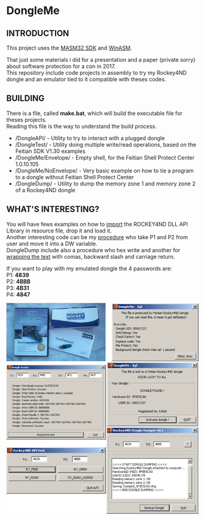 # DongleMe

## INTRODUCTION

This project uses the [MASM32 SDK](https://www.masm32.com/) and [WinASM](https://code.google.com/archive/p/winasm-studio/).  
  
That just some materials i did for a presentation and a paper (private sorry) about software protection for a con in 2017.  
This repository include code projects in assembly to try my Rockey4ND dongle and an emulator tied to it compatible with theses codes.

## BUILDING

There is a file, called **make.bat**, which will build the executable file for theses projects.  
Reading this file is the way to understand the build process.

- /DongleAPI/  - Utility to try to interact with a plugged dongle
- /DongleTest/ - Utility doing multiple write/read operations, based on the Feitian SDK V1.30 examples
- /DongleMe/Envelope/ - Empty shell, for the Feitian Shell Protect Center 1.0.10.105
- /DongleMe/NoEnvelope/ - Very basic example on how to tie a program to a dongle without Feitian Shell Protect Center
- /DongleDump/ - Utility to dump the memory zone 1 and memory zone 2 of a Rockey4ND dongle

## WHAT'S INTERESTING?

You will have fews examples on how to [import](/DongleMe/NoEnvelope/dongleme.asm#L125) the ROCKEY4ND DLL API Library in resource file, drop it and load it.  
Another interesting code can be my [procedure](/DongleAPI/dongleapi.asm#L75) who take P1 and P2 from user and move it into a DW variable.  
DongleDump include also a procedure who hex write and another for [wrapping the text](/DongleDump/dongleDump.asm#L308) with comas, backward slash and carriage return.

If you want to play with my emulated dongle the 4 passwords are:  
P1: **4839**  
P2: **4BBB**  
P3: **4B31**  
P4: **4847**  

![DongleMe](preview.png "Compiled codes preview")

